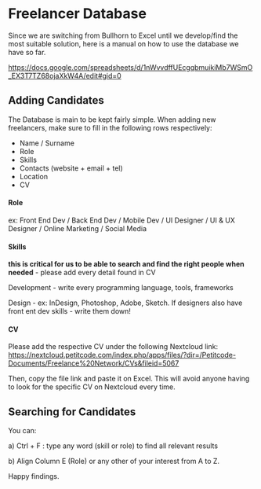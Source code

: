 <!-- TITLE: Freelancer Database -->
<!-- SUBTITLE: A quick summary of Freelancer Database -->

# Freelancer Database

Since we are switching from Bullhorn to Excel until we develop/find the most suitable solution, here is a manual on how to use the database we have so far.

https://docs.google.com/spreadsheets/d/1nWvvdffUEcgqbmuikiMb7WSmO_EX3T7TZ68ojaXkW4A/edit#gid=0

## Adding Candidates

The Database is main to be kept fairly simple. When adding new freelancers, make sure to fill in the following rows respectively:

* Name / Surname
* Role
* Skills
* Contacts (website + email + tel)
* Location
* CV


#### Role

ex: Front End Dev / Back End Dev / Mobile Dev / UI Designer / UI & UX Designer / Online Marketing / Social Media 


#### Skills

**this is critical for us to be able to search and find the right people when needed** - please add every detail found in CV

Development - write every programming language, tools, frameworks

Design - ex: InDesign, Photoshop, Adobe, Sketch. If designers also have front ent dev skills - write them down!

#### CV

Please add the respective CV under the following Nextcloud link: https://nextcloud.petitcode.com/index.php/apps/files/?dir=/Petitcode-Documents/Freelance%20Network/CVs&fileid=5067

Then, copy the file link and paste it on Excel. This will avoid anyone having to look for the specific CV on Nextcloud every time.


## Searching for Candidates

You can:

a) Ctrl + F : type any word (skill or role) to find all relevant results

b) Align Column E (Role) or any other of your interest from A to Z.


Happy findings.
